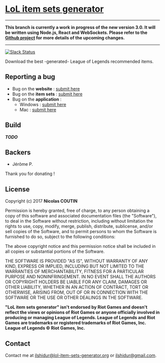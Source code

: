 # [LoL item sets generator](https://lol-item-sets-generator.org)

<hr/>

**This branch is currently a work in progress of the new version 3.0. It will be written using Node.js, React and WebSockets.
Please refer to the [Github project](https://github.com/orgs/league-of-legends-devs/projects/2) for more details of the upcoming changes.**

<hr/>

[![Slack Status](https://slack.lol-item-sets-generator.org/badge.svg)](https://slack.lol-item-sets-generator.org/)

Download the best -generated- League of Legends recommended items.

## Reporting a bug

* Bug on the **website** : [submit here](https://github.com/Ilshidur/lol-item-sets-generator.org/issues/new)
* Bug on the **item sets** : [submit here](https://github.com/Ilshidur/feeder.lol-item-sets-generator.org/issues/new)
* Bug on the **application** :
  * Windows : [submit here](https://github.com/Ilshidur/LoL-item-sets/issues/new)
  * Mac : [submit here](https://github.com/Ilshidur/LoL-item-sets-Mac/issues/new)

## Build

***TODO***

## Backers

* Jérôme P.

Thank you for donating !

## License

Copyright (c) 2017 **Nicolas COUTIN**

Permission is hereby granted, free of charge, to any person obtaining a copy
of this software and associated documentation files (the "Software"), to deal
in the Software without restriction, including without limitation the rights
to use, copy, modify, merge, publish, distribute, sublicense, and/or sell
copies of the Software, and to permit persons to whom the Software is
furnished to do so, subject to the following conditions:

The above copyright notice and this permission notice shall be included in all
copies or substantial portions of the Software.

THE SOFTWARE IS PROVIDED "AS IS", WITHOUT WARRANTY OF ANY KIND, EXPRESS OR
IMPLIED, INCLUDING BUT NOT LIMITED TO THE WARRANTIES OF MERCHANTABILITY,
FITNESS FOR A PARTICULAR PURPOSE AND NONINFRINGEMENT. IN NO EVENT SHALL THE
AUTHORS OR COPYRIGHT HOLDERS BE LIABLE FOR ANY CLAIM, DAMAGES OR OTHER
LIABILITY, WHETHER IN AN ACTION OF CONTRACT, TORT OR OTHERWISE, ARISING FROM,
OUT OF OR IN CONNECTION WITH THE SOFTWARE OR THE USE OR OTHER DEALINGS IN THE
SOFTWARE.

**"LoL item sets generator" isn't endorsed by Riot Games and doesn't reflect the views or opinions of Riot Games or anyone officially involved in producing or managing League of Legends.
League of Legends and Riot Games are trademarks or registered trademarks of Riot Games, Inc. League of Legends © Riot Games, Inc.**

## Contact

Contact me at [ilshidur@lol-item-sets-generator.org](mailto:ilshidur@lol-item-sets-generator.org) or [ilshidur@gmail.com](mailto:ilshidur@gmail.com).
